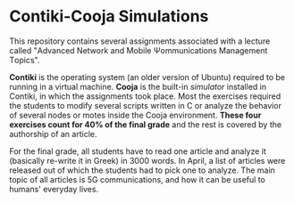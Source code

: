 # Contiki-Cooja Simulations

This repository contains several assignments associated with a lecture called "Αdvanced Νetwork and Μobile Ψommunications Μanagement Τopics".

**Contiki** is the operating system (an older version of Ubuntu) required to be running in a virtual machine. **Cooja** is the built-in *simulator* installed in Contiki, in which the assignments took place. Most the exercises required the students to modify several scripts written in C or analyze the behavior of several nodes or motes inside the Cooja environment. **These four exercises count for 40% of the final grade** and the rest is covered by the authorship of an article.

For the final grade, all students have to read one article and analyze it (basically re-write it in Greek) in 3000 words. In April, a list of articles were released out of which the students had to pick one to analyze. The main topic of all articles is 5G communications, and how it can be useful to humans' everyday lives.
